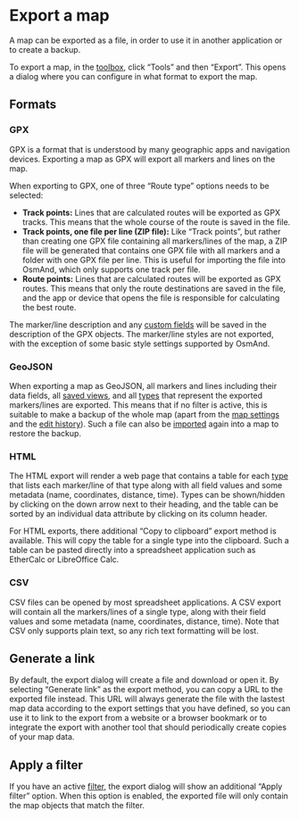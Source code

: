 # Export a map

A map can be exported as a file, in order to use it in another application or to create a backup.

To export a map, in the [toolbox](../ui/#toolbox), click “Tools” and then “Export”. This opens a dialog where you can configure in what format to export the map.

## Formats

### GPX

GPX is a format that is understood by many geographic apps and navigation devices. Exporting a map as GPX will export all markers and lines on the map.

When exporting to GPX, one of three “Route type” options needs to be selected:
* **Track points:** Lines that are calculated routes will be exported as GPX tracks. This means that the whole course of the route is saved in the file.
* **Track points, one file per line (ZIP file):** Like “Track points”, but rather than creating one GPX file containing all markers/lines of the map, a ZIP file will be generated that contains one GPX file with all markers and a folder with one GPX file per line. This is useful for importing the file into OsmAnd, which only supports one track per file.
* **Route points:** Lines that are calculated routes will be exported as GPX routes. This means that only the route destinations are saved in the file, and the app or device that opens the file is responsible for calculating the best route.

The marker/line description and any [custom fields](../types/) will be saved in the description of the GPX objects. The marker/line styles are not exported, with the exception of some basic style settings supported by OsmAnd.

### GeoJSON

When exporting a map as GeoJSON, all markers and lines including their data fields, all [saved views](../views/), and all [types](../types/) that represent the exported markers/lines are exported. This means that if no filter is active, this is suitable to make a backup of the whole map (apart from the [map settings](../map-settings/) and the [edit history](../history/)). Such a file can also be [imported](../import/) again into a map to restore the backup.

### HTML

The HTML export will render a web page that contains a table for each [type](../types/) that lists each marker/line of that type along with all field values and some metadata (name, coordinates, distance, time). Types can be shown/hidden by clicking on the down arrow next to their heading, and the table can be sorted by an individual data attribute by clicking on its column header.

For HTML exports, there additional “Copy to clipboard” export method is available. This will copy the table for a single type into the clipboard. Such a table can be pasted directly into a spreadsheet application such as EtherCalc or LibreOffice Calc.

### CSV

CSV files can be opened by most spreadsheet applications. A CSV export will contain all the markers/lines of a single type, along with their field values and some metadata (name, coordinates, distance, time). Note that CSV only supports plain text, so any rich text formatting will be lost.

## Generate a link

By default, the export dialog will create a file and download or open it. By selecting “Generate link” as the export method, you can copy a URL to the exported file instead. This URL will always generate the file with the lastest map data according to the export settings that you have defined, so you can use it to link to the export from a website or a browser bookmark or to integrate the export with another tool that should periodically create copies of your map data.

## Apply a filter

If you have an active [filter](../filter/), the export dialog will show an additional “Apply filter” option. When this option is enabled, the exported file will only contain the map objects that match the filter.